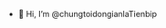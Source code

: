 - 👋 Hi, I’m @chungtoidongianlaTienbip


<!---
chungtoidongianlaTienbip/chungtoidongianlaTienbip is a ✨ special ✨ repository because its `README.md` (this file) appears on your GitHub profile.
You can click the Preview link to take a look at your changes.
--->
